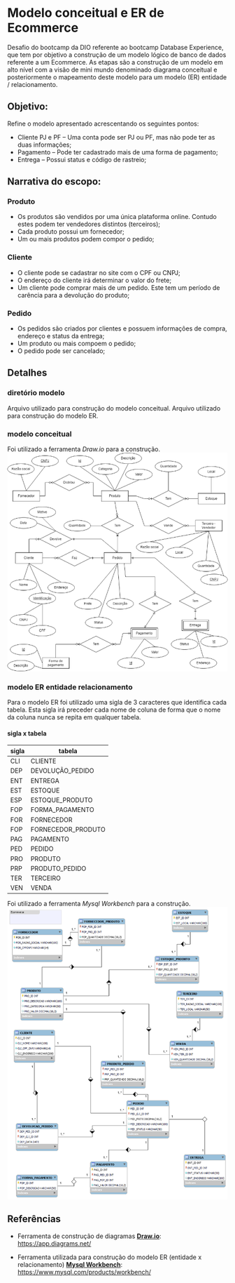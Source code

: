 # Modelo conceitual e ER de Ecommerce
Desafio do bootcamp da DIO referente ao bootcamp Database Experience, que tem por objetivo a construção de um modelo lógico de banco de dados referente a um Ecommerce.
As etapas são a construção de um modelo em alto nível com a visão de mini mundo denominado diagrama conceitual e posteriormente o mapeamento deste modelo para um modelo (ER) entidade / relacionamento. 

## Objetivo:

Refine o modelo apresentado acrescentando os seguintes pontos:

 - Cliente PJ e PF – Uma conta pode ser PJ ou PF, mas não pode ter as duas informações;
 - Pagamento – Pode ter cadastrado mais de uma forma de pagamento;
 - Entrega – Possui status e código de rastreio;

## Narrativa do escopo: 

### Produto
- Os produtos são vendidos por uma única plataforma online. Contudo estes podem ter vendedores distintos (terceiros); 
- Cada produto possui um fornecedor;
- Um ou mais produtos podem compor o pedido; 

### Cliente
 - O cliente pode se cadastrar no site com o CPF ou CNPJ;
 - O endereço do cliente irá determinar o valor do frete; 
 - Um cliente pode comprar mais de um pedido. Este tem um período de carência para a devolução do produto; 

 ### Pedido 
 - Os pedidos são criados por clientes e possuem informações de compra, endereço e status da entrega;
 - Um produto ou mais compoem o pedido;
 - O pedido pode ser cancelado;

## Detalhes

### diretório modelo
Arquivo utilizado para construção do modelo conceitual.
Arquivo utilizado para construção do modelo ER.

### modelo conceitual 
Foi utilizado a ferramenta *Draw.io* para a construção.
![Modelo conceitual Ecommerce](Diagrama_conceitual_Ecommerce.png)

### modelo ER entidade relacionamento
Para o modelo ER foi utilizado uma sigla de 3 caracteres que identifica cada tabela. 
Esta sigla irá preceder cada nome de coluna de forma que o nome da coluna nunca se repita em qualquer tabela. 

#### sigla x tabela 
|sigla |tabela                              |
   --- |                                --- |
|CLI   | CLIENTE                            |
|DEP   | DEVOLUÇÃO_PEDIDO                   |
|ENT   | ENTREGA                            |
|EST   | ESTOQUE                            |
|ESP   | ESTOQUE_PRODUTO                    |
|FOP   | FORMA_PAGAMENTO                    |
|FOR   | FORNECEDOR                         |
|FOP   | FORNECEDOR_PRODUTO                 |
|PAG   | PAGAMENTO                          |
|PED   | PEDIDO                             |
|PRO   | PRODUTO                            |
|PRP   | PRODUTO_PEDIDO                     |
|TER   | TERCEIRO                           |
|VEN   | VENDA                              |

Foi utilizado a ferramenta *Mysql Workbench* para a construção.
![Modelo Entidade Relacionamento](Diagrama_ER_Ecommerce.png)

## Referências
- Ferramenta de construção de diagramas **[Draw.io](https://app.diagrams.net/)**:  
<https://app.diagrams.net/>

- Ferramenta utilizada para construção do modelo ER (entidade x relacionamento) **[Mysql Workbench](https://www.mysql.com/products/workbench/)**:  
<https://www.mysql.com/products/workbench/>

